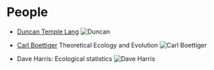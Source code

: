 # People
* [Duncan Temple Lang](http://www.stat.ucdavis.edu/~duncan/) 
![Duncan](http://www.stat.ucdavis.edu/~duncan/duncanface.jpg)

* [Carl Boettiger](http://carlboettiger.info) Theoretical Ecology and Evolution
![Carl Boettiger](http://en.gravatar.com/userimage/12904315/7edea703b826fbbe07f2ae4d95b8416b.jpg)

* Dave Harris: Ecological statistics
![Dave Harris](http://http://davharris.github.com/medium%20face.jpg)